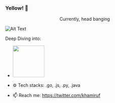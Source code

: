 ### Yellow! :cowboy_hat_face:
<p align="center">Currently, head banging

![Alt Text](https://media.giphy.com/media/11dR2hEgtN5KoM/giphy.gif)</p>

Deep Diving into:
- <img src="https://cdn.jsdelivr.net/npm/programming-languages-logos/src/javascript/javascript.png" height="100">

- ⚙️ Tech stacks: .go, .js, .py, .java
- 📫 Reach me: https://twitter.com/khamiruf

<!--
**khamiruf/khamiruf** is a ✨ _special_ ✨ repository because its `README.md` (this file) appears on your GitHub profile.

Here are some ideas to get you started:

- 🔭 I’m currently working on ...
- 🌱 I’m currently learning ...
- 👯 I’m looking to collaborate on ...
- 🤔 I’m looking for help with ...
- 💬 Ask me about ...
- 📫 How to reach me: ...
- 😄 Pronouns: ...
- ⚡ Fun fact: ...
-->
